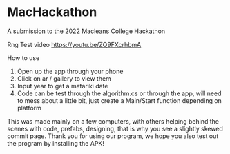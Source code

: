 # MacHackathon
A submission to the 2022 Macleans College Hackathon

Rng Test video
https://youtu.be/ZQ9FXcrhbmA 

How to use
1. Open up the app through your phone
2. Click on ar / gallery to view them 
3. Input year to get a matariki date 
4. Code can be test through the algorithm.cs or through the app, will need to mess about a little bit, just create a Main/Start function depending on platform

This was made mainly on a few computers, with others helping behind the scenes with code, prefabs, designing, that is why you see a slightly skewed commit page.
Thank you for using our program, we hope you also test out the program by installing the APK!
